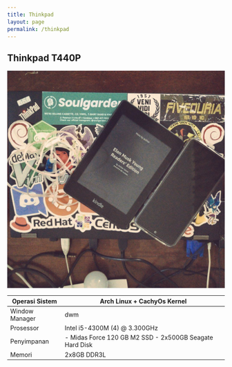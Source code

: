 ```yaml
---
title: Thinkpad
layout: page
permalink: /thinkpad
---
```

## Thinkpad T440P
![](/media/thinkpad/thinkpad.jpg)

| Operasi Sistem | Arch Linux + CachyOs Kernel                             |
|----------------|---------------------------------------------------------|
| Window Manager | dwm                                                     |
| Prosessor      | Intel i5-4300M (4) @ 3.300GHz                           |
| Penyimpanan    | - Midas Force 120 GB M2 SSD - 2x500GB Seagate Hard Disk |
| Memori         | 2x8GB DDR3L                                             |
